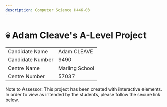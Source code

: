 ```yaml
---
description: Computer Science H446-03
---
```


# 💀 Adam Cleave's A-Level Project

|                  |                |
| ---------------- | -------------- |
| Candidate Name   | Adam CLEAVE    |
| Candidate Number | 9490           |
| Centre Name      | Marling School |
| Centre Number    | 57037          |

Note to Assessor: This project has been created with interactive elements. In order to view as intended by the students, please follow the secure link below.
